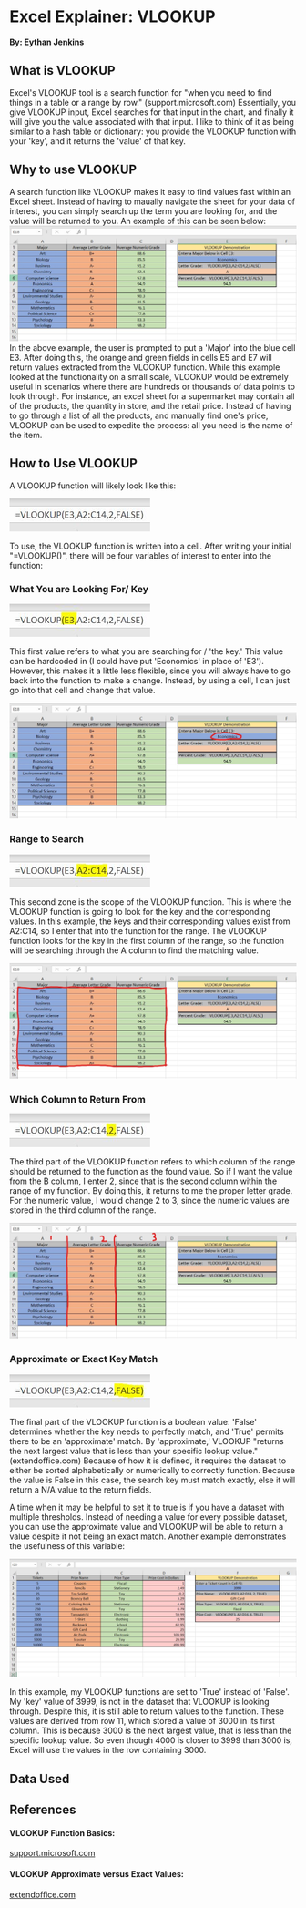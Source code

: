 
# **Excel Explainer: VLOOKUP**
**By: Eythan Jenkins**

## What is VLOOKUP
Excel's VLOOKUP tool is a search function for "when you need to find things in a table or a range by row." (support.microsoft.com) Essentially, you give VLOOKUP input, Excel searches for that input in the chart, and finally it will give you the value associated with that input. I like to think of it as being similar to a hash table or dictionary: you provide the VLOOKUP function with your 'key', and it returns the 'value' of that key.

## Why to use VLOOKUP
A search function like VLOOKUP makes it easy to find values fast within an Excel sheet. Instead of having to maually navigate the sheet for your data of interest, you can simply search up the term you are looking for, and the value will be returned to you. An example of this can be seen below:
![Image](VLOOKUPpage1.JPG)
In the above example, the user is prompted to put a 'Major' into the blue cell E3. After doing this, the orange and green fields in cells E5 and E7 will return values extracted from the VLOOKUP function. While this example looked at the functionality on a small scale, VLOOKUP would be extremely useful in scenarios where there are hundreds or thousands of data points to look through. For instance, an excel sheet for a supermarket may contain all of the products, the quantity in store, and the retail price. Instead of having to go through a list of all the products, and manually find one's price, VLOOKUP can be used to expedite the process: all you need is the name of the item. 

## How to Use VLOOKUP
A VLOOKUP function will likely look like this:

![Image](VLOOKUPFunction1.JPG)

To use, the VLOOKUP function is written into a cell. After writing your initial "=VLOOKUP()", there will be four variables of interest to enter into the function:

### What You are Looking For/ Key

![Image](VLOOKUPFunction2.JPG)

This first value refers to what you are searching for / 'the key.' This value can be hardcoded in (I could have put 'Economics' in place of 'E3'). However, this makes it a little less flexible, since you will always have to go back into the function to make a change. Instead, by using a cell, I can just go into that cell and change that value.

![Image](VLOOKUPpage1_2.jpg)

### Range to Search

![Image](VLOOKUPFunction3.JPG)

This second zone is the scope of the VLOOKUP function. This is where the VLOOKUP function is going to look for the key and the corresponding values. In this example, the keys and their corresponding values exist from A2:C14, so I enter that into the function for the range. The VLOOKUP function looks for the key in the first column of the range, so the function will be searching through the A column to find the matching value.

![Image](VLOOKUPpage1_3.jpg)

### Which Column to Return From

![Image](VLOOKUPFunction4.JPG)

The third part of the VLOOKUP function refers to which column of the range should be returned to the function as the found value. So if I want the value from the B column, I enter 2, since that is the second column within the range of my function. By doing this, it returns to me the proper letter grade. For the numeric value, I would change 2 to 3, since the numeric values are stored in the third column of the range.

![Image](VLOOKUPpage1_4.jpg)

### Approximate or Exact Key Match

![Image](VLOOKUPFunction5.JPG)

The final part of the VLOOKUP function is a boolean value: 'False' determines whether the key needs to perfectly match, and 'True' permits there to be an 'approximate' match. By 'approximate,' VLOOKUP "returns the next largest value that is less than your specific lookup value." (extendoffice.com) Because of how it is defined, it requires the dataset to either be sorted alphabetically or numerically to correctly function. Because the value is False in this case, the search key must match exactly, else it will return a N/A value to the return fields.

A time when it may be helpful to set it to true is if you have a dataset with multiple thresholds. Instead of needing a value for every possible dataset, you can use the approximate value and VLOOKUP will be able to return a value despite it not being an exact match. Another example demonstrates the usefulness of this variable:

![Image](VLOOKUPpage2.JPG)

In this example, my VLOOKUP functions are set to 'True' instead of 'False'. My 'key' value of 3999, is not in the dataset that VLOOKUP is looking through. Despite this, it is still able to return values to the function. These values are derived from row 11, which stored a value of 3000 in its first column. This is because 3000 is the next largest value, that is less than the specific lookup value. So even though 4000 is closer to 3999 than 3000 is, Excel will use the values in the row containing 3000.

## Data Used

## References
#### VLOOKUP Function Basics:
[support.microsoft.com](https://support.microsoft.com/en-us/office/vlookup-function-0bbc8083-26fe-4963-8ab8-93a18ad188a1)
#### VLOOKUP Approximate versus Exact Values:
[extendoffice.com](https://www.extendoffice.com/documents/excel/2443-excel-vlookup-exact-approximate-match.html)




